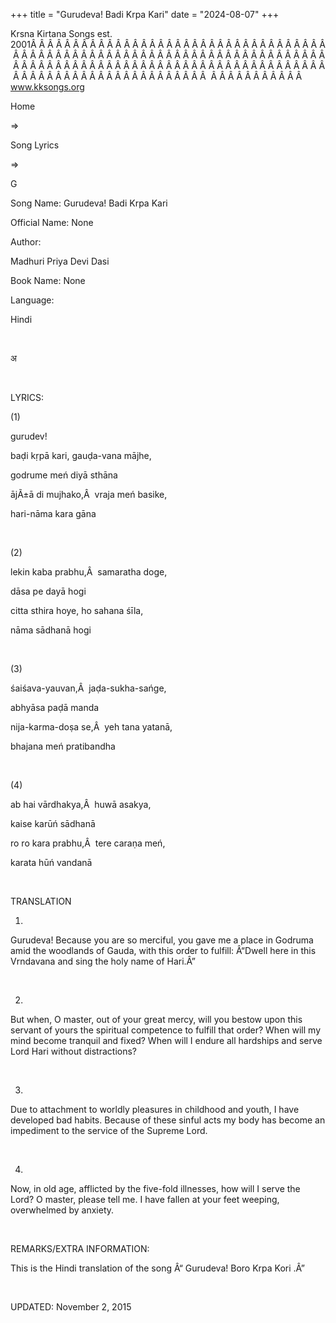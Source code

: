 +++ 
title = "Gurudeva! Badi Krpa Kari"
date = "2024-08-07"
+++

Krsna Kirtana Songs est. 2001Â Â Â Â Â Â Â Â Â Â Â Â Â Â Â Â Â Â Â Â Â Â Â Â Â Â Â Â Â Â Â Â Â Â Â Â Â Â Â Â Â Â Â Â Â Â Â Â Â Â Â Â Â Â Â Â Â Â Â Â Â Â Â Â Â Â Â Â Â Â Â Â Â Â Â Â Â Â Â Â Â Â Â Â Â Â Â Â Â Â Â Â Â Â Â Â Â Â Â Â Â Â Â Â Â Â Â Â Â Â Â Â Â Â Â Â Â Â Â Â Â Â Â Â Â Â Â Â Â Â Â Â  Â Â Â Â Â Â Â Â Â Â Â  
www.kksongs.org








Home
 
⇒
 
Song Lyrics
 
⇒
 
G


Song
Name: Gurudeva! Badi Krpa Kari


Official
Name: None


Author:

Madhuri Priya Devi
Dasi


Book
Name: None


Language:

Hindi


 








अ


















 


LYRICS:


(1)


gurudev!


baḍi
kṛpā kari, gauḍa-vana mājhe,


godrume
meń diyā sthāna


ājÃ±ā
di mujhako,Â  vraja meń basike,


hari-nāma
kara gāna


 


(2)


lekin kaba
prabhu,Â  samaratha doge,


dāsa
pe dayā hogi


citta
sthira hoye, ho sahana śīla,


nāma
sādhanā hogi


 


(3)


śaiśava-yauvan,Â 
jaḍa-sukha-sańge,


abhyāsa
paḍā manda


nija-karma-doṣa
se,Â  yeh tana yatanā,


bhajana
meń pratibandha


 


(4)


ab hai
vārdhakya,Â  huwā asakya,


kaise
karūń sādhanā


ro ro kara
prabhu,Â  tere caraṇa meń,


karata
hūń vandanā


 


TRANSLATION


1)
Gurudeva! Because you are so merciful, you gave me a place in Godruma amid the
woodlands of Gauda, with this order to fulfill: Â“Dwell here in this Vrndavana
and sing the holy name of Hari.Â”


 


2)
But when, O master, out of your great mercy, will you bestow upon this servant
of yours the spiritual competence to fulfill that order? When will my mind
become tranquil and fixed? When will I endure all hardships and serve Lord Hari
without distractions?


 


3)
Due to attachment to worldly pleasures in childhood and youth, I have developed
bad habits. Because of these sinful acts my body has become an impediment to
the service of the Supreme Lord.


 


4)
Now, in old age, afflicted by the five-fold illnesses, how will I serve the
Lord? O master, please tell me. I have fallen at your feet weeping, overwhelmed
by anxiety.


 


REMARKS/EXTRA
INFORMATION:


This
is the Hindi translation of the song Â“
Gurudeva!
Boro Krpa Kori
.Â”


 


UPDATED:
 November 2, 2015